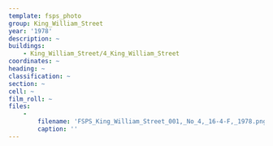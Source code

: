 ```yaml
---
template: fsps_photo
group: King_William_Street
year: '1978'
description: ~
buildings:
    - King_William_Street/4_King_William_Street
coordinates: ~
heading: ~
classification: ~
section: ~
cell: ~
film_roll: ~
files:
    -
        filename: 'FSPS_King_William_Street_001,_No_4,_16-4-F,_1978.png'
        caption: ''
---
```

